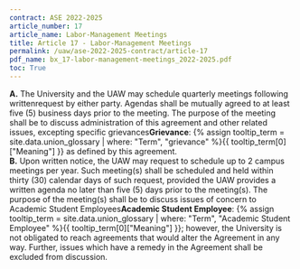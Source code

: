 ```yaml
---
contract: ASE 2022-2025
article_number: 17
article_name: Labor-Management Meetings 
title: Article 17 - Labor-Management Meetings 
permalink: /uaw/ase-2022-2025-contract/article-17
pdf_name: bx_17-labor-management-meetings_2022-2025.pdf
toc: True
---
```



<div class="lvl1"><b>A.</b> The University and the UAW may schedule quarterly meetings following writtenrequest by either party. Agendas shall be mutually agreed to at least five (5) business days prior to the meeting. The purpose of the meeting shall be to discuss administration of this agreement and other related issues, excepting specific <span class="tooltip">grievances<span class="tooltip-text"><b>Grievance</b>: {% assign tooltip_term = site.data.union_glossary | where: "Term", "grievance" %}{{ tooltip_term[0]["Meaning"] }}</span></span> as defined by this agreement.</div>
<div class="lvl1"><b>B.</b> Upon written notice, the UAW may request to schedule up to 2 campus meetings per year. Such meeting(s) shall be scheduled and held within thirty (30) calendar days of such request, provided the UAW provides a written agenda no later than five (5) days prior to the meeting(s). The purpose of the meeting(s) shall be to discuss issues of concern to <span class="tooltip">Academic Student Employees<span class="tooltip-text"><b>Academic Student Employee</b>: {% assign tooltip_term = site.data.union_glossary | where: "Term", "Academic Student Employee" %}{{ tooltip_term[0]["Meaning"] }}</span></span>; however, the University is not obligated to reach agreements that would alter the Agreement in any way. Further, issues which have a remedy in the Agreement shall be excluded from discussion.
</div>
